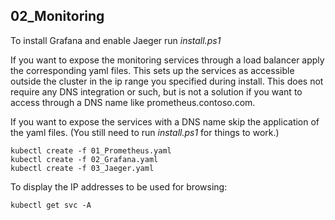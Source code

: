 ## 02_Monitoring

To install Grafana and enable Jaeger run _install.ps1_

If you want to expose the monitoring services through a load balancer apply the corresponding yaml files. This sets up the services as accessible outside the cluster in the ip range you specified during install. This does not require any DNS integration or such, but is not a solution if you want to access through a DNS name like prometheus.contoso.com.

If you want to expose the services with a DNS name skip the application of the yaml files. (You still need to run _install.ps1_ for things to work.)

```
kubectl create -f 01_Prometheus.yaml
kubectl create -f 02_Grafana.yaml
kubectl create -f 03_Jaeger.yaml
```

To display the IP addresses to be used for browsing:
```
kubectl get svc -A
```